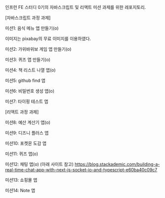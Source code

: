 인프런 FE 스터디 0기의 자바스크립트 및 리액트 미션 과제를 위한 레포지토리.

[자바스크립트 과정 과제]

미션1: 음식 메뉴 앱 만들기(o)

이미지는 pixabay의 무료 이미지를 이용하였다.

미션2: 가위바위보 게임 앱 만들기(o)

미션3: 퀴즈 앱 만들기(o)

미션4: 책 리스트 나열 앱(o)

미션5: github find 앱

미션6: 비밀번호 생성 앱(o)

미션7: 타이핑 테스트 앱

[리액트 과정 과제]

미션8: 예산 계산기 앱(o)

미션9: 디즈니 플러스 앱

미션10: 포켓몬 도감 앱

미션11: 퀴즈 앱(o)

미션12: 채팅 앱(o)
(아래 사이트 참고)
https://blog.stackademic.com/building-a-real-time-chat-app-with-next-js-socket-io-and-typescript-e60ba40c09c7

미션13: 쇼핑몰 앱

미션14: Note 앱
